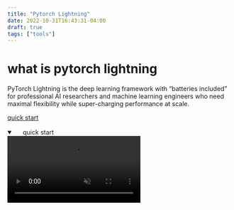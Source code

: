 ```yaml
---
title: "Pytorch Lightning"
date: 2022-10-31T16:43:31-04:00
draft: true
tags: ["tools"]
---
```


# what is pytorch lightning

PyTorch Lightning is the deep learning framework with “batteries included” for professional AI researchers and machine learning engineers who need maximal flexibility while super-charging performance at scale.

[quick start](https://pl-bolts-doc-images.s3.us-east-2.amazonaws.com/pl_docs/pl_docs_animation_final.m4v)

<details open="" class="details-reset border rounded-2">
  <summary class="px-3 py-2 border-bottom">
    <svg aria-hidden="true" viewBox="0 0 16 16" version="1.1" data-view-component="true" height="16" width="16" class="octicon octicon-device-camera-video">
    <path fill-rule="evenodd" d="..."></path>
</svg>
    <span aria-label="Video description" class="m-1">quick start</span>
    <span class="dropdown-caret"></span>
  </summary>

  <video src="https://pl-bolts-doc-images.s3.us-east-2.amazonaws.com/pl_docs/pl_docs_animation_final.m4v" data-canonical-src="https://pl-bolts-doc-images.s3.us-east-2.amazonaws.com/pl_docs/pl_docs_animation_final.m4v" controls="controls" muted="muted" class="d-block rounded-bottom-2 width-fit" style="max-height:640px;">

  </video>
</details>